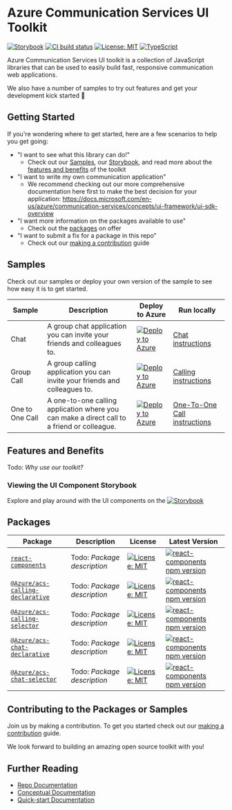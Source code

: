 # Azure Communication Services UI Toolkit

[![Storybook](https://raw.githubusercontent.com/storybooks/brand/master/badge/badge-storybook.svg)](https://azure.github.io/communication-ui-sdk)
[![CI build status](https://github.com/Azure/communication-ui-sdk/workflows/CI/badge.svg?branch=main)](https://github.com/Azure/communication-ui-sdk/actions/workflows/ci.yml?query=branch%3Amain)
[![License: MIT](https://img.shields.io/badge/License-MIT-yellow.svg)](https://opensource.org/licenses/MIT)
[![TypeScript](https://img.shields.io/badge/%3C%2F%3E-TypeScript-%230074c1.svg)](https://www.typescriptlang.org/)

Azure Communication Services UI toolkit is a collection of JavaScript libraries that can be used to easily build fast, responsive communication web applications.

We also have a number of samples to try out features and get your development kick started 🚀

## Getting Started

If you're wondering where to get started, here are a few scenarios to help you get going:

* "I want to see what this library can do!"
  * Check out our [Samples](#samples), our [Storybook](https://azure.github.io/communication-ui-sdk), and read more about the [features and benefits](#features-and-benefits) of the toolkit
* "I want to write my own communication application"
  * We recommend checking out our more comprehensive documentation here first to make the best decision for your application: <https://docs.microsoft.com/en-us/azure/communication-services/concepts/ui-framework/ui-sdk-overview>
* "I want more information on the packages available to use"
  * Check out the [packages](#packages) on offer
* "I want to submit a fix for a package in this repo"
  * Check out our [making a contribution](<./docs/contributing-guide/1. getting-set-up.md>) guide

## Samples

Check out our samples or deploy your own version of the sample to see how easy it is to get started.

Sample | Description | Deploy to Azure | Run locally
------ | ----------- | ------ | ---------- |
Chat | A group chat application you can invite your friends and colleagues to. | [![Deploy to Azure](https://aka.ms/deploytoazurebutton)](https://portal.azure.com/#create/Microsoft.Template/uri/https%3A%2F%2Fraw.githubusercontent.com%2FAzure-Samples%2Fcommunication-services-web-calling-hero%2Fmain%2Fdeploy%2Fazuredeploy.json) | [Chat instructions](./samples/Chat/README.md)
Group Call | A group calling application you can invite your friends and colleagues to. | [![Deploy to Azure](https://aka.ms/deploytoazurebutton)](https://portal.azure.com/#create/Microsoft.Template/uri/https%3A%2F%2Fraw.githubusercontent.com%2FAzure-Samples%2Fcommunication-services-web-calling-hero%2Fmain%2Fdeploy%2Fazuredeploy.json) | [Calling instructions](./samples/Calling/README.md)
One to One Call | A one-to-one calling application where you can make a direct call to a friend or colleague. | [![Deploy to Azure](https://aka.ms/deploytoazurebutton)](https://portal.azure.com/#create/Microsoft.Template/uri/https%3A%2F%2Fraw.githubusercontent.com%2FAzure-Samples%2Fcommunication-services-web-calling-hero%2Fmain%2Fdeploy%2Fazuredeploy.json) | [One-To-One Call instructions](./samples/OneToOne/README.md)

## Features and Benefits

Todo: _Why use our toolkit?_

### Viewing the UI Component Storybook

Explore and play around with the UI components on the [![Storybook](https://raw.githubusercontent.com/storybooks/brand/master/badge/badge-storybook.svg)](https://azure.github.io/communication-ui-sdk)

## Packages

Package | Description | License | Latest Version
------- | ----------- | ------- | --------------
[`react-components`](packages/react-components/README.md) | Todo: _Package description_ | [![License: MIT](https://img.shields.io/badge/License-MIT-yellow.svg)](https://opensource.org/licenses/MIT) | [![react-components npm version](https://badge.fury.io/js/UPDATE-WHEN-RELEASED.svg)](https://www.npmjs.com/)
[`@Azure/acs-calling-declarative`](packages/acs-calling-declarative/README.md) | Todo: _Package description_ | [![License: MIT](https://img.shields.io/badge/License-MIT-yellow.svg)](https://opensource.org/licenses/MIT) | [![react-components npm version](https://badge.fury.io/js/UPDATE-WHEN-RELEASED.svg)](https://www.npmjs.com/)
[`@Azure/acs-calling-selector`](packages/acs-calling-selector/README.md) | Todo: _Package description_ | [![License: MIT](https://img.shields.io/badge/License-MIT-yellow.svg)](https://opensource.org/licenses/MIT) | [![react-components npm version](https://badge.fury.io/js/UPDATE-WHEN-RELEASED.svg)](https://www.npmjs.com/)
[`@Azure/acs-chat-declarative`](packages/acs-chat-declarative/README.md) | Todo: _Package description_ | [![License: MIT](https://img.shields.io/badge/License-MIT-yellow.svg)](https://opensource.org/licenses/MIT) | [![react-components npm version](https://badge.fury.io/js/UPDATE-WHEN-RELEASED.svg)](https://www.npmjs.com/)
[`@Azure/acs-chat-selector`](packages/acs-chat-selector/README.md) | Todo: _Package description_ | [![License: MIT](https://img.shields.io/badge/License-MIT-yellow.svg)](https://opensource.org/licenses/MIT) | [![react-components npm version](https://badge.fury.io/js/UPDATE-WHEN-RELEASED.svg)](https://www.npmjs.com/)

## Contributing to the Packages or Samples

Join us by making a contribution. To get you started check out our [making a contribution](<./docs/contributing-guide/1. getting-set-up.md>) guide.

We look forward to building an amazing open source toolkit with you!

## Further Reading

* [Repo Documentation](./docs/README.md)
* [Conceptual Documentation](https://docs.microsoft.com/en-us/azure/communication-services/concepts/ui-framework/ui-sdk-overview)
* [Quick-start Documentation](https://azure.github.io/communication-ui-sdk/?path=/story/quickstart-ui-components--page)
